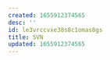 ```yaml
---
created: 1655912374565
desc: ''
id: le3vrccvxe38s8c1omas8gs
title: SVN
updated: 1655912374565
---
```

   
